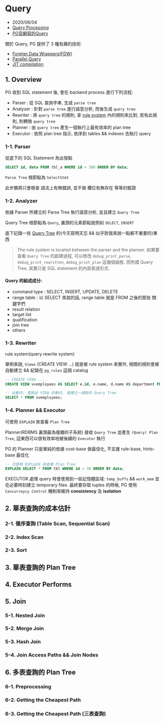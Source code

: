 # Query

- 2020/06/04
- [Query Processing](http://www.interdb.jp/pg/pgsql03.html)
- [PG官網寫的Query](https://www.postgresql.org/docs/11/overview.html)

關於 Query, PG 提供了 3 種有趣的技術:

- [Foreign Data Wrappers(FDW)](https://www.postgresql.org/docs/11/fdwhandler.html)
- [Parallel Query](https://www.postgresql.org/docs/11/parallel-query.html)
- [JIT compilation](https://www.postgresql.org/docs/11/jit-reason.html)


## 1. Overview

PG 收到 SQL statement 後, 會在 backend process 進行下列流程:

- Parser   : 從 SQL 查詢字串, 生成 `parse tree`
- Analyzer : 針對 `parse tree` 進行語意分析, 而後生成 `query tree`
- Rewriter : 將 `query tree` 的規則, 拿 [rule system](https://www.postgresql.org/docs/11/rules.html) 內的規則來比對, 若有此規則, 則轉換 `query tree`
- Planner  : 由 `query tree` 產生一個執行上最有效率的 plan tree
- Executor : 依照 plan tree 指示, 依序到 tables && indexes 去執行 query


### 1-1. Parser

從底下的 SQL Statement 為出發點

```sql
SELECT id, data FROM tbl_a WHERE id < 300 ORDER BY data;
```

`Parse Tree` 根節點為 `SelectStmt`

此步驟將只會檢查 語法上有無錯誤, 並不做 欄位有無存在 等等的驗證


### 1-2. Analyzer

依據 Parser 所建立的 Parse Tree 執行語意分析, 並且建立 `Query Tree`

Query Tree 根節點為 `Query`, 裏頭的元素節點就例如 `SELECT`, `INSERT`

底下記錄一些 [Query Tree](https://www.postgresql.org/docs/11/querytree.html) 的(今天寫明天忘 && 似乎對我來說一點都不重要的)東西

> The rule system is located between the parser and the planner.
  如果要查看 `Query Tree` 的創建過程, 可以修改 `debug_print_parse`, `debug_print_rewritten`, `debug_print_plan` 這幾個組態. 
  而所謂 Query Tree, 其實只是 SQL statement 的內部表達形式.


#### Query 的組成成分:

- command type : SELECT, INSERT, UPDATE, DELETE
- range table : 以 SELECT 來說的話, range table 就是 FROM 之後的那些 關鍵字們
- result relation
- target list
- qualification
- join tree
- others

### 1-3. Rewriter

rule system(query rewrite system)

舉例來說, `Views` (CREATE VIEW ...) 就是被 rule system 來實作, 相關的規則會被自動建立 && 紀錄在 `pg_rules` 這個 catalog

```sql
-- CREATE VIEW ...
CREATE VIEW vvemployees AS SELECT e.id, e.name, d.name AS department FROM employees AS e departments AS d WHERE e.dept_id = d.id;

-- 此動作, 查詢此 VIEW 的動作, 會建立一個新的 Query Tree
SELECT * FROM vvemployees;
```

### 1-4. Planner && Executor

可使用 `EXPLAIN` 來查看 `Plan Tree`

Planner(RDBMS 裏頭最為複雜的子系統) 接收 `Query Tree` 並產生 `(Query) Plan Tree`, 這東西可以很有效率地被後續的 `Executor` 執行

PG 的 Planner 只是單純的依據 cost-base 做最佳化, 不支援 rule-base, hints-base 最佳化

```sql
-- 可使用 EXPLAIN 來查看 Plan Tree
EXPLAIN SELECT * FROM tbl WHERE id < 30 ORDER BY data;
```

EXECUTOR 處理 query 時會使用到一些記憶體區域: `temp_buffs` && `work_mem` 並在必要時刻建立 temporary files. 最終要存取 tuples 的時候, PG 使用 `Concurreycy Control` 機制來維持 **consistency** 及 **isolation**


## 2. 單表查詢的成本估計


### 2-1. 循序查詢 (Table Scan, Sequential Scan)


### 2-2. Index Scan


### 2-3. Sort


## 3. 單表查詢的 Plan Tree


## 4. Executor Performs


## 5. Join

### 5-1. Nested Join

### 5-2. Merge Join

### 5-3. Hash Join

### 5-4. Join Access Paths && Join Nodes

## 6. 多表查詢的 Plan Tree


### 6-1. Preprocessing

### 6-2. Getting the Cheapest Path

### 6-3. Getting the Cheapest Path (三表查詢)

